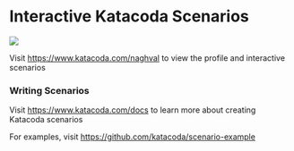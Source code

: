 # Interactive Katacoda Scenarios

[![](http://shields.katacoda.com/katacoda/naghval/count.svg)](https://www.katacoda.com/naghval "Get your profile on Katacoda.com")

Visit https://www.katacoda.com/naghval to view the profile and interactive scenarios

### Writing Scenarios
Visit https://www.katacoda.com/docs to learn more about creating Katacoda scenarios

For examples, visit https://github.com/katacoda/scenario-example

